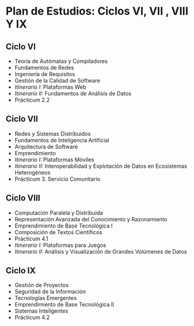 # Plan de Estudios: Ciclos VI, VII , VIII Y IX

## Ciclo VI

- Teoría de Autómatas y Compiladores
- Fundamentos de Redes
- Ingeniería de Requisitos
- Gestión de la Calidad de Software
- *Itinerario I:* Plataformas Web
- *Itinerario II:* Fundamentos de Análisis de Datos
- Prácticum 2.2

## Ciclo VII

- Redes y Sistemas Distribuidos
- Fundamentos de Inteligencia Artificial
- Arquitectura de Software
- Emprendimiento
- *Itinerario I:* Plataformas Móviles
- *Itinerario II:* Interoperabilidad y Explotación de Datos en Ecosistemas Heterogéneos
- Prácticum 3. Servicio Comunitario

## Ciclo VIII

- Computación Paralela y Distribuida
- Representación Avanzada del Conocimiento y Razonamiento
- Emprendimiento de Base Tecnológica I
- Composición de Textos Científicos
- Prácticum 4.1
- *Itinerario I:* Plataformas para Juegos
- *Itinerario II:* Análisis y Visualización de Grandes Volúmenes de Datos

## Ciclo IX

- Gestión de Proyectos
- Seguridad de la Información
- Tecnologías Emergentes
- Emprendimiento de Base Tecnológica II
- Sistemas Inteligentes
- Prácticum 4.2

